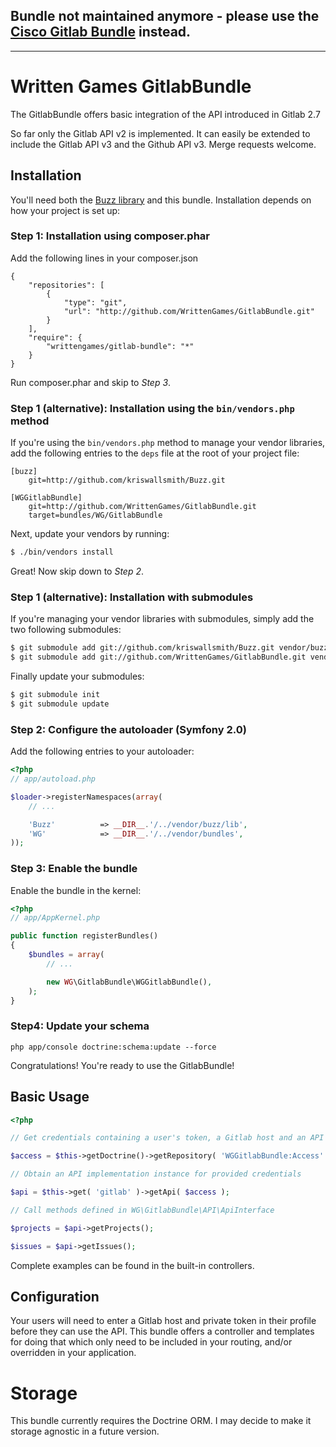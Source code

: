 ## Bundle not maintained anymore - please use the [Cisco Gitlab Bundle](https://github.com/CiscoVE/GitlabBundle) instead.

------

Written Games GitlabBundle
==========================

The GitlabBundle offers basic integration of the API introduced in Gitlab 2.7

So far only the Gitlab API v2 is implemented. It can easily be extended to
include the Gitlab API v3 and the Github API v3. Merge requests welcome.

## Installation

You'll need both the [Buzz library](kriswallsmith/Buzz)
and this bundle. Installation depends on how your project is set up:

### Step 1: Installation using composer.phar

Add the following lines in your composer.json

```
{
    "repositories": [
        {
            "type": "git",
            "url": "http://github.com/WrittenGames/GitlabBundle.git"
        }
    ],
    "require": {
        "writtengames/gitlab-bundle": "*"
    }
}
```

Run composer.phar and skip to *Step 3*.

### Step 1 (alternative): Installation using the `bin/vendors.php` method

If you're using the `bin/vendors.php` method to manage your vendor libraries,
add the following entries to the `deps` file at the root of your project file:

```
[buzz]
    git=http://github.com/kriswallsmith/Buzz.git

[WGGitlabBundle]
    git=http://github.com/WrittenGames/GitlabBundle.git
    target=bundles/WG/GitlabBundle
```

Next, update your vendors by running:

``` bash
$ ./bin/vendors install
```

Great! Now skip down to *Step 2*.

### Step 1 (alternative): Installation with submodules

If you're managing your vendor libraries with submodules, simply add the two
following submodules:

``` bash
$ git submodule add git://github.com/kriswallsmith/Buzz.git vendor/buzz
$ git submodule add git://github.com/WrittenGames/GitlabBundle.git vendor/bundles/WG/GitlabBundle
```

Finally update your submodules:

``` bash
$ git submodule init
$ git submodule update
```

### Step 2: Configure the autoloader (Symfony 2.0)

Add the following entries to your autoloader:

``` php
<?php
// app/autoload.php

$loader->registerNamespaces(array(
    // ...

    'Buzz'          => __DIR__.'/../vendor/buzz/lib',
    'WG'            => __DIR__.'/../vendor/bundles',
));
```

### Step 3: Enable the bundle

Enable the bundle in the kernel:

``` php
<?php
// app/AppKernel.php

public function registerBundles()
{
    $bundles = array(
        // ...

        new WG\GitlabBundle\WGGitlabBundle(),
    );
}
```

### Step4: Update your schema

```
php app/console doctrine:schema:update --force
```

Congratulations! You're ready to use the GitlabBundle!

## Basic Usage

``` php
<?php

// Get credentials containing a user's token, a Gitlab host and an API version, e.g. via a form

$access = $this->getDoctrine()->getRepository( 'WGGitlabBundle:Access' )->find( $someId );

// Obtain an API implementation instance for provided credentials

$api = $this->get( 'gitlab' )->getApi( $access );

// Call methods defined in WG\GitlabBundle\API\ApiInterface

$projects = $api->getProjects();

$issues = $api->getIssues();

```

Complete examples can be found in the built-in controllers.

## Configuration

Your users will need to enter a Gitlab host and private token
in their profile before they can use the API. This bundle
offers a controller and templates for doing that which only
need to be included in your routing, and/or overridden in your
application.

# Storage

This bundle currently requires the Doctrine ORM. I may
decide to make it storage agnostic in a future version.
